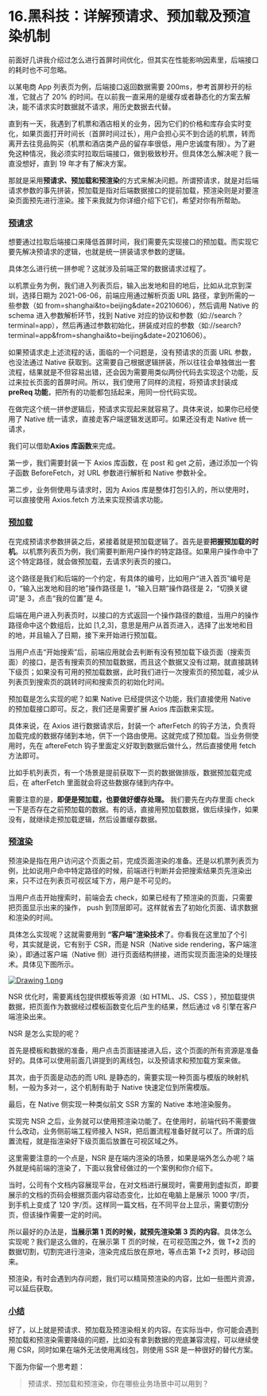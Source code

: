 # 16.黑科技：详解预请求、预加载及预渲染机制

前面好几讲我介绍过怎么进行首屏时间优化，但其实在性能影响因素里，后端接口的耗时也不可忽略。

以某电商 App 列表页为例，后端接口返回数据需要 200ms，参考首屏秒开的标准，它就占了 20% 的时间。在以前我一直采用的是缓存或者静态化的方案去解决，能不请求实时数据就不请求，用历史数据去代替。

直到有一天，我遇到了机票和酒店相关的业务，因为它们的价格和库存会实时变化，如果页面打开时间长（首屏时间过长），用户会担心买不到合适的机票，转而离开去往竞品购买（机票和酒店类产品的留存率很低，用户忠诚度有限）。为了避免这种情况，我必须实时拉取后端接口，做到极致秒开。但具体怎么解决呢？我一直没想好，直到 19 年才有了解决方案。

那就是采用**预请求、预加载和预渲染**的方式来解决问题。所谓预请求，就是对后端请求参数的事先拼装，预加载是指对后端数据接口的提前加载，预渲染则是对要渲染页面预先进行渲染。接下来我就为你详细介绍下它们，希望对你有所帮助。

### [预请求](https://github.com/wu529778790/wu529778790.github.io/blob/1a9caf93681bbad1e068dcf9f1e384c07ec89c38/docs/20.%E5%AD%A6%E4%B9%A0%E7%AC%94%E8%AE%B0/40.%E5%89%8D%E7%AB%AF%E6%80%A7%E8%83%BD%E4%BC%98%E5%8C%96%E6%96%B9%E6%B3%95%E4%B8%8E%E5%AE%9E%E6%88%98/16.%E9%BB%91%E7%A7%91%E6%8A%80%EF%BC%9A%E8%AF%A6%E8%A7%A3%E9%A2%84%E8%AF%B7%E6%B1%82%E3%80%81%E9%A2%84%E5%8A%A0%E8%BD%BD%E5%8F%8A%E9%A2%84%E6%B8%B2%E6%9F%93%E6%9C%BA%E5%88%B6.md#%E9%A2%84%E8%AF%B7%E6%B1%82)

想要通过拉取后端接口来降低首屏时间，我们需要先实现接口的预加载。而实现它要先解决预请求的逻辑，也就是统一拼装请求参数的逻辑。

具体怎么进行统一拼参呢？这就涉及前端正常的数据请求过程了。

以机票业务为例，我们进入列表页后，输入出发地和目的地后，比如从北京到深圳，选择日期为 2021-06-06，前端应用通过解析页面 URL 路径，拿到所需的一些参数（如 from=shanghai&to=beijing&date=20210606），然后调用 Native 的 schema 进入参数解析环节，找到 Native 对应的协议和参数（如://search？terminal=app），然后再通过参数初始化，拼装成对应的参数（如://search?terminal=app&from=shanghai&to=beijing&date=20210606）。

如果预请求走上述流程的话，面临的一个问题是，没有预请求的页面 URL 参数，也没法通过 Native 获取到。这需要自己根据逻辑拼装，所以往往会单独做出一套流程，结果就是不但容易出错，还会因为需要用类似两份代码去实现这个功能，反过来拉长页面的首屏时间。所以，我们使用了同样的流程，将预请求封装成**preReq 功能**，把所有的功能都包括起来，用同一份代码实现。

在做完这个统一拼参逻辑后，预请求实现起来就容易了。具体来说，如果你已经使用了 Native 统一请求，直接走客户端逻辑发送即可。如果还没有走 Native 统一请求，

我们可以借助**Axios 库函数**来完成。

第一步，我们需要封装一下 Axios 库函数，在 post 和 get 之前，通过添加一个钩子函数 BeforeFetch，对 URL 参数进行解析和 Native 参数补全。

第二步，业务侧使用与请求时，因为 Axios 库是整体打包引入的，所以使用时，可以直接使用 Axios.fetch 方法来实现预请求功能。

### [预加载](https://github.com/wu529778790/wu529778790.github.io/blob/1a9caf93681bbad1e068dcf9f1e384c07ec89c38/docs/20.%E5%AD%A6%E4%B9%A0%E7%AC%94%E8%AE%B0/40.%E5%89%8D%E7%AB%AF%E6%80%A7%E8%83%BD%E4%BC%98%E5%8C%96%E6%96%B9%E6%B3%95%E4%B8%8E%E5%AE%9E%E6%88%98/16.%E9%BB%91%E7%A7%91%E6%8A%80%EF%BC%9A%E8%AF%A6%E8%A7%A3%E9%A2%84%E8%AF%B7%E6%B1%82%E3%80%81%E9%A2%84%E5%8A%A0%E8%BD%BD%E5%8F%8A%E9%A2%84%E6%B8%B2%E6%9F%93%E6%9C%BA%E5%88%B6.md#%E9%A2%84%E5%8A%A0%E8%BD%BD)

在完成预请求参数拼装之后，紧接着就是预加载逻辑了。首先是要**把握预加载的时机**。以机票列表页为例，我们需要判断用户操作的特定路径。如果用户操作命中了这个特定路径，就会做预加载，去请求列表页的接口。

这个路径是我们和后端的一个约定，有具体的编号，比如用户“进入首页”编号是 0，“输入出发地和目的地”操作路径是 1，“输入日期”操作路径是 2，“切换关键词”是 3，点击“我的位置”是 4。

后端在用户进入列表页时，以接口的方式返回一个操作路径的数组，当用户的操作路径命中这个数组后，比如 [1,2,3]，意思是用户从首页进入，选择了出发地和目的地，并且输入了日期，接下来开始进行预加载。

当用户点击“开始搜索”后，前端应用就会去判断有没有预加载下级页面（搜索页面）的接口，是否有搜索页的预加载数据，而且这个数据又没有过期，就直接跳转下级页；如果没有可用的预加载数据，此时我们进行一次搜索页的预加载，减少从列表页到搜索页的跳转时间和搜索页的初始化时间。

预加载是怎么实现的呢？如果 Native 已经提供这个功能，我们直接使用 Native 的预加载接口即可。反之，我们还是需要扩展 Axios 库函数来实现。

具体来说，在 Axios 进行数据请求后，封装一个 afterFetch 的钩子方法，负责将加载完成的数据存储到本地，供下一个路由使用。这就完成了预加载。当业务侧使用时，先在 aftereFetch 钩子里面定义好取到数据后做什么，然后直接使用 fetch 方法即可。

比如手机列表页，有一个场景是提前获取下一页的数据做排版，数据预加载完成后，在 afterFetch 里面就会将这些数据存储到内存中。

需要注意的是，**即便是预加载，也要做好缓存处理。** 我们要先在内存里面 check 一下是否存在之前预加载的数据。有的话，直接用预加载数据，做后续操作，如果没有，就继续走预加载逻辑，然后设置缓存数据。

### [预渲染](https://github.com/wu529778790/wu529778790.github.io/blob/1a9caf93681bbad1e068dcf9f1e384c07ec89c38/docs/20.%E5%AD%A6%E4%B9%A0%E7%AC%94%E8%AE%B0/40.%E5%89%8D%E7%AB%AF%E6%80%A7%E8%83%BD%E4%BC%98%E5%8C%96%E6%96%B9%E6%B3%95%E4%B8%8E%E5%AE%9E%E6%88%98/16.%E9%BB%91%E7%A7%91%E6%8A%80%EF%BC%9A%E8%AF%A6%E8%A7%A3%E9%A2%84%E8%AF%B7%E6%B1%82%E3%80%81%E9%A2%84%E5%8A%A0%E8%BD%BD%E5%8F%8A%E9%A2%84%E6%B8%B2%E6%9F%93%E6%9C%BA%E5%88%B6.md#%E9%A2%84%E6%B8%B2%E6%9F%93)

预渲染是指在用户访问这个页面之前，完成页面渲染的准备。还是以机票列表页为例，比如说用户命中特定路径的时候，前端进行判断并会把搜索结果页先渲染出来，只不过在列表页可视区域下方，用户是不可见的。

当用户点击开始搜索时，前端会去 check，如果已经有了预渲染的页面，只需要把页面显示出来的操作， push 到顶层即可。这样就省去了初始化页面、请求数据和渲染的时间。

具体怎么实现呢？这就需要用到 **“客户端”渲染技术**了。你看我在这里加了个引号，其实就是说，它有别于 CSR，而是 NSR（Native side rendering，客户端渲染），即通过客户端（Native 侧）进行页面结构拼接，进而实现页面渲染的处理技术。具体见下图所示。

[![Drawing 1.png](https://camo.githubusercontent.com/11ebe513ac25b14884e829d9301b6d98d8336d0837fdc135343ff37ec39ef3d8/68747470733a2f2f73302e6c677374617469632e636f6d2f692f696d616765362f4d30302f33372f31382f4367703948574231764761414355536b4141454c5f625942765f493139302e706e67)](https://camo.githubusercontent.com/11ebe513ac25b14884e829d9301b6d98d8336d0837fdc135343ff37ec39ef3d8/68747470733a2f2f73302e6c677374617469632e636f6d2f692f696d616765362f4d30302f33372f31382f4367703948574231764761414355536b4141454c5f625942765f493139302e706e67)

NSR 优化时，需要离线包提供模板等资源（如 HTML、JS、CSS ），预加载提供数据，把页面作为数据经过模板函数变化后产生的结果，然后通过 v8 引擎在客户端渲染出来。

NSR 是怎么实现的呢？

首先是模板和数据的准备，用户点击页面链接进入后，这个页面的所有资源是准备好的。具体可以使用前面几讲提到的离线包，以及预请求和预加载方案来做。

其次，由于页面是动态的而 URL 是静态的，需要实现一种页面与模版的映射机制，一般为多对一，这个机制有助于 Native 快速定位到所需模版。

最后，在 Native 侧实现一种类似前文 SSR 方案的 Native 本地渲染服务。

实现完 NSR 之后，业务就可以使用预渲染功能了。在使用时，前端代码不需要做什么改动，业务侧前端工程师接入 NSR，把后置流程准备好就可以了。所谓的后置流程，就是指渲染好下级页面后放置在可视区域之外。

这里需要注意的一个点是，NSR 是在端内渲染的场景，如果是端外怎么办呢？端外就是纯前端的渲染了，下面以我曾经做过的一个案例和你介绍下。

当时，公司有个文档内容展现平台，在对文档进行展现时，需要用到虚拟页，即要展示的文档的页码会根据页面内容动态变化，比如在电脑上是展示 1000 字/页，到手机上变成了 120 字/页。这样同一篇文档，在不同平台上显示，需要切割分页，但该操作需要一定的时间。

所以最好的办法是，**当展示第 1 页的时候，就预先渲染第 3 页的内容**。具体怎么实现呢？我们是这么做的，在展示第 T 页的时候，在可视范围之外，做 T+2 页的数据切割，切割完进行渲染，渲染完成后放在原地，等点击第 T+2 页时，移动回来。

预渲染，有时会遇到内存问题，我们可以精简预渲染的内容，比如一些图片资源，可以延后获取。

### [小结](https://github.com/wu529778790/wu529778790.github.io/blob/1a9caf93681bbad1e068dcf9f1e384c07ec89c38/docs/20.%E5%AD%A6%E4%B9%A0%E7%AC%94%E8%AE%B0/40.%E5%89%8D%E7%AB%AF%E6%80%A7%E8%83%BD%E4%BC%98%E5%8C%96%E6%96%B9%E6%B3%95%E4%B8%8E%E5%AE%9E%E6%88%98/16.%E9%BB%91%E7%A7%91%E6%8A%80%EF%BC%9A%E8%AF%A6%E8%A7%A3%E9%A2%84%E8%AF%B7%E6%B1%82%E3%80%81%E9%A2%84%E5%8A%A0%E8%BD%BD%E5%8F%8A%E9%A2%84%E6%B8%B2%E6%9F%93%E6%9C%BA%E5%88%B6.md#%E5%B0%8F%E7%BB%93)

好了，以上就是预请求、预加载及预渲染相关的内容。在实际当中，你可能会遇到预加载和预渲染需要降级的问题，比如没有拿到数据的兜底兼容流程，可以继续使用 CSR，同时如果在端外无法使用离线包，则使用 SSR 是一种很好的替代方案。

下面为你留一个思考题：

> 预请求、预加载和预渲染，你在哪些业务场景中可以用到？
